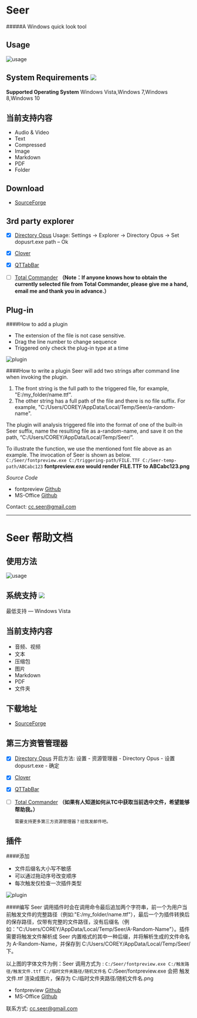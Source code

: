 # Seer 
#####A Windows quick look tool

## Usage

![usage](https://raw.githubusercontent.com/ccseer/Seer/master/img/md.jpg)




## System Requirements ![](https://raw.githubusercontent.com/ccseer/Seer/master/img/windows-logo.png)

**Supported Operating System**
Windows Vista,Windows 7,Windows 8,Windows 10

## 当前支持内容

- Audio & Video
- Text
- Compressed
- Image
- Markdown
- PDF
- Folder
	

## Download

- [SourceForge](https://sourceforge.net/projects/ccseer/)

## 3rd party explorer

- [x] [Directory Opus](https://www.gpsoft.com.au/)
		Usage:  Settings -> Explorer -> Directory Opus -> Set dopusrt.exe path – Ok
      
- [x] [Clover](http://ejie.me/)
      
- [x] [QTTabBar](https://sourceforge.net/projects/qttabbar/)
      
- [ ] [Total Commander](http://www.ghisler.com/)  **（Note：If anyone knows how to obtain the currently selected file from Total Commander, please give me a hand, email me and thank you in advance.）**
      

## Plug-in
####How to add a plugin
- The extension of the file is not case sensitive.
- Drag the line number to change sequence
- Triggered only check the plug-in type at a time

![plugin](https://raw.githubusercontent.com/ccseer/Seer/master/img/plugins-add.jpg)

####How to write a plugin
Seer will add two strings after command line when invoking the plugin. 
1. 	The front string is the full path to the triggered file, for example, "E:/my_folder/name.ttf".
2. 	The other string has a full path of the file and there is no file suffix. For example, "C:/Users/COREY/AppData/Local/Temp/Seer/a-random-name". 

The plugin will analysis triggered file into the format of one of the built-in Seer suffix, name the resulting file as a-random-name, and save it on the path, “C:/Users/COREY/AppData/Local/Temp/Seer/”.

To illustrate the function, we use the mentioned font file above as an example.
The invocation of Seer is shown as below. 
`C:/Seer/fontpreview.exe C:/triggering-path/FILE.TTF C:/Seer-temp-path/ABCabc123`
**fontpreview.exe would render FILE.TTF to ABCabc123.png**

*Source Code*
- fontpreview [Github](https://github.com/ccseer/Seer-plugins/blob/master/font/fontpreview_py.py)
- MS-Office  [Github](https://github.com/ccseer/Seer-plugins/blob/master/ms-office/1syt.py)


Contact: cc.seer@gmail.com



* * *


# Seer 帮助文档 

## 使用方法

![usage](https://raw.githubusercontent.com/ccseer/Seer/master/img/md.jpg)




## 系统支持 ![](https://raw.githubusercontent.com/ccseer/Seer/master/img/windows-logo.png)

最低支持 — Windows Vista

## 当前支持内容

- 音频、视频
- 文本
- 压缩包
- 图片
- Markdown
- PDF
- 文件夹 
	

## 下载地址

- [SourceForge](https://sourceforge.net/projects/ccseer/)

## 第三方资管管理器

- [x] [Directory Opus](https://www.gpsoft.com.au/)
		开启方法: 设置 - 资源管理器 - Directory Opus - 设置 dopusrt.exe - 确定
      
- [x] [Clover](http://ejie.me/)
      
- [x] [QTTabBar](https://sourceforge.net/projects/qttabbar/)
      
- [ ] [Total Commander](http://www.ghisler.com/)  **（如果有人知道如何从TC中获取当前选中文件，希望能够帮助我。）**
      
      需要支持更多第三方资源管理器？给我发邮件吧。

## 插件
####添加
- 文件后缀名大小写不敏感
- 可以通过拖动序号改变顺序
- 每次触发仅检查一次插件类型

![plugin](https://raw.githubusercontent.com/ccseer/Seer/master/img/plugins-add.jpg)

####编写
Seer 调用插件时会在调用命令最后追加两个字符串，前一个为用户当前触发文件的完整路径（例如:"E:/my_folder/name.ttf"），最后一个为插件转换后的保存路径，仅带有完整的文件路径，没有后缀名（例如："C:/Users/COREY/AppData/Local/Temp/Seer/A-Random-Name"）。插件需要将触发文件解析成 Seer 内置格式的其中一种后缀，并将解析生成的文件命名为 A-Random-Name，并保存到 C:/Users/COREY/AppData/Local/Temp/Seer/ 下。

以上图的字体文件为例：Seer 调用方式为 :
	`C:/Seer/fontpreview.exe C:/触发路径/触发文件.ttf C:/临时文件夹路径/随机文件名`
C:/Seer/fontpreview.exe 会把 触发文件.ttf 渲染成图片，保存为 C:/临时文件夹路径/随机文件名.png

- fontpreview [Github](https://github.com/ccseer/Seer-plugins/blob/master/font/fontpreview_py.py)
- MS-Office  [Github](https://github.com/ccseer/Seer-plugins/blob/master/ms-office/1syt.py)

联系方式: cc.seer@gmail.com

    
    
      
	 
    
    


















